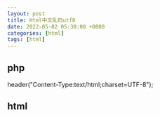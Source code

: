```yaml
---
layout: post
title: Html中文乱码utf8
date: 2022-05-02 05:30:00 +0800
categories: [html]
tags: [html]
---
```


## php
header("Content-Type:text/html;charset=UTF-8");
## html
 
<head>

<meta http-equiv="Content-Type" content="text/html; charset=UTF-8">

</head>